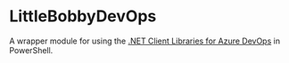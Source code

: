 # LittleBobbyDevOps

A wrapper module for using the [.NET Client Libraries for Azure DevOps](https://docs.microsoft.com/en-us/azure/devops/integrate/concepts/dotnet-client-libraries?view=azure-devops) in PowerShell.
